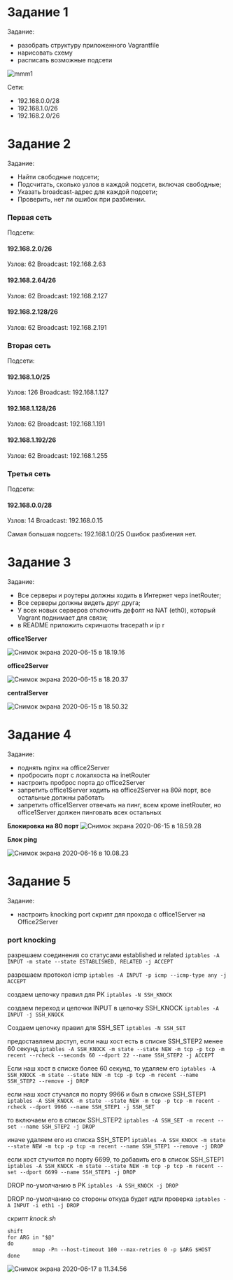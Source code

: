 # Задание 1

Задание:

- разобрать структуру приложенного Vagrantfile
- нарисовать схему
- расписать возможные подсети

![mmm1](https://tva1.sinaimg.cn/large/007S8ZIlgy1gg18r5bfc4j31d00s441g.jpg)

Сети:

- 192.168.0.0/28
- 192.168.1.0/26
- 192.168.2.0/26

# Задание 2

Задание:

- Найти свободные подсети;
- Подсчитать, сколько узлов в каждой подсети, включая свободные;
- Указать broadcast-адрес для каждой подсети;
- Проверить, нет ли ошибок при разбиении.

### Первая сеть

Подсети:

#### 192.168.2.0/26

Узлов: 62 Broadcast: 192.168.2.63

#### 192.168.2.64/26

Узлов: 62 Broadcast: 192.168.2.127

#### 192.168.2.128/26

Узлов: 62 Broadcast: 192.168.2.191

### Вторая сеть

Подсети:

#### 192.168.1.0/25

Узлов: 126 Broadcast: 192.168.1.127

#### 192.168.1.128/26

Узлов: 62 Broadcast: 192.168.1.191

#### 192.168.1.192/26

Узлов: 62 Broadcast: 192.168.1.255

### Третья сеть

Подсети:

#### 192.168.0.0/28

Узлов: 14 Broadcast: 192.168.0.15

Самая большая подсеть: 192.168.1.0/25 Ошибок разбиения нет.



# Задание 3

Задание:

- Все серверы и роутеры должны ходить в Интернет черз inetRouter;
- Все серверы должны видеть друг друга;
- У всех новых серверов отключить дефолт на NAT (eth0), который Vagrant поднимает для связи;
- в README приложить скриншоты tracepath и ip r

**office1Server**

![Снимок экрана 2020-06-15 в 18.19.16](https://tva1.sinaimg.cn/large/007S8ZIlgy1gftdvu254nj30v609safi.jpg)

**office2Server**

![Снимок экрана 2020-06-15 в 18.20.37](https://tva1.sinaimg.cn/large/007S8ZIlgy1gftdx8jkd9j30v609k79o.jpg)

**centralServer**

![Снимок экрана 2020-06-15 в 18.50.32](https://tva1.sinaimg.cn/large/007S8ZIlgy1gftesdf7zuj30v60ecwmg.jpg)

# Задание 4

Задание:

- поднять nginx на officе2Server
- пробросить порт с локалхоста на inetRouter
- настроить проброс порта до office2Server
- запретить office1Server ходить на office2Server на 80й порт, все остальные должны работать
- запретить office1Server отвечать на пинг, всем кроме inetRouter, но office1Server должен пинговать всех остальных

**Блокировка на 80 порт**
![Снимок экрана 2020-06-15 в 18.59.28](https://tva1.sinaimg.cn/large/007S8ZIlgy1gftflxgw9vj30v20aktd0.jpg)

**Блок ping**

![Снимок экрана 2020-06-16 в 10.08.23](https://tva1.sinaimg.cn/large/007S8ZIlgy1gfu5bgvht7j31nw0u07wh.jpg)

# Задание 5

Задание:

- настроить knocking port скрипт для прохода с office1Server на Office2Server

### port knocking

разрешаем соединения со статусами established и related 
`iptables -A INPUT -m state --state ESTABLISHED, RELATED -j ACCEPT`

разрешаем протокол icmp
`iptables -A INPUT -p icmp --icmp-type any -j ACCEPT`

создаем цепочку правил для PK
`iptables -N SSH_KNOCK`

создаем переход и цепочки INPUT в цепочку SSH_KNOCK
`iptables -A INPUT -j SSH_KNOCK`

Создаем цепочку правил для SSH_SET
`iptables -N SSH_SET`

предоставляем доступ, если наш хост есть в списке SSH_STEP2 менее 60 секунд
`iptables -A SSH_KNOCK -m state --state NEW -m tcp -p tcp -m recent --rcheck --seconds 60 --dport 22 --name SSH_STEP2 -j ACCEPT`

Если наш хост в списке более 60 секунд, то удаляем его
`iptables -A SSH_KNOCK -m state --state NEW -m tcp -p tcp -m recent --name SSH_STEP2 --remove -j DROP`

если наш хост стучался по порту 9966 и был в списке SSH_STEP1
`iptables -A SSH_KNOCK -m state --state NEW -m tcp -p tcp -m recent -rcheck --dport 9966 --name SSH_STEP1 -j SSH_SET`

то включаем его в список SSH_STEP2
`iptables -A SSH_SET -m recent --set --name SSH_STEP2 -j DROP`

иначе удаляем его из списка SSH_STEP1
`iptables -A SSH_KNOCK -m state --state NEW -m tcp -p tcp -m recent --name SSH_STEP1 --remove -j DROP`

если хост стучится по порту 6699, то добавить его в список SSH_STEP1
`iptables -A SSH_KNOCK -m state --state NEW -m tcp -p tcp -m recent --set --dport 6699 --name SSH_STEP1 -j DROP`

DROP по-умолчанию в PK
`iptables -A SSH_KNOCK -j DROP`

DROP по-умолчанию со стороны откуда будет идти проверка
`iptables -A INPUT -i eth1 -j DROP`



скрипт *knock.sh*

```HOST=$1
shift
for ARG in "$@"
do
		nmap -Pn --host-timeout 100 --max-retries 0 -p $ARG $HOST
done
```

![Снимок экрана 2020-06-17 в 11.34.56](https://tva1.sinaimg.cn/large/007S8ZIlgy1gfvdfu7loij30yu0ludsx.jpg)